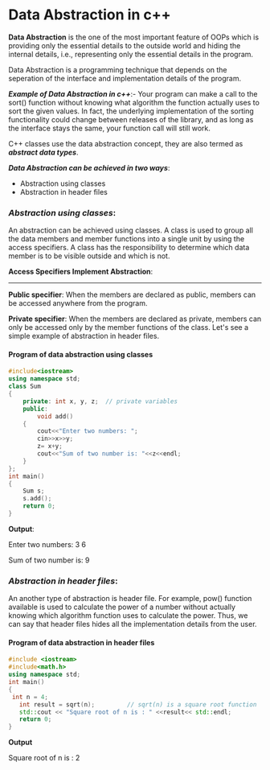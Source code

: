# **Data Abstraction in c++**

**Data Abstraction** is the one of the most important feature of OOPs which is providing only the essential details to the outside world and hiding the internal details, i.e., representing only the essential details in the program.

Data Abstraction is a programming technique that depends on the seperation of the interface and implementation details of the program.

***Example of Data Abstraction in c++***:- 
Your program can make a call to the sort() function without knowing what algorithm the function actually uses to sort the given values. In fact, the underlying implementation of the sorting functionality could change between releases of the library, and as long as the interface stays the same, your function call will still work.

C++ classes use the data abstraction concept, they are also termed as ***abstract data types***.

***Data Abstraction can be achieved in two ways***:
* Abstraction using classes
* Abstraction in header files

### ***Abstraction using classes***: 
An abstraction can be achieved using classes. A class is used to group all the data members and member functions into a single unit by using the access specifiers. A class has the responsibility to determine which data member is to be visible outside and which is not.

**Access Specifiers Implement Abstraction**:

---
**Public specifier**: When the members are declared as public, members can be accessed anywhere from the program.

**Private specifier**: When the members are declared as private, members can only be accessed only by the member functions of the class.
Let's see a simple example of abstraction in header files.

#### **Program of data abstraction using classes**
```cpp
#include<iostream>    
using namespace std;    
class Sum    
{    
    private: int x, y, z;  // private variables  
    public:    
        void add()    
    {    
        cout<<"Enter two numbers: ";    
        cin>>x>>y;    
        z= x+y;    
        cout<<"Sum of two number is: "<<z<<endl;    
    }    
};    
int main()    
{    
    Sum s;    
    s.add();    
    return 0;    
}    
``` 
**Output**:

Enter two numbers: 3 6

Sum of two number is: 9

### ***Abstraction in header files***:
An another type of abstraction is header file. For example, pow() function available is used to calculate the power of a number without actually knowing which algorithm function uses to calculate the power. Thus, we can say that header files hides all the implementation details from the user.

#### **Program of data abstraction in header files**
```cpp
#include <iostream>  
#include<math.h>  
using namespace std;  
int main()  
{    
 int n = 4;    
   int result = sqrt(n);         // sqrt(n) is a square root function  
   std::cout << "Square root of n is : " <<result<< std::endl;  
   return 0;  
}  
```
**Output**

Square root of n is : 2
